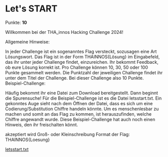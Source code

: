 # Let's START

Punkte: **10**

Willkommen bei der THA_innos Hacking Challenge 2024!

Allgemeine Hinweise:

In jeder Challenge ist ein sogenanntes Flag versteckt, sozusagen eine Art Lösungswort.
Das Flag ist in der Form THAINNOS{Lösung} im Eingabefeld, das ihr unter jeder Challenge findet, einzureichen.
Ihr bekommt Feedback, ob eure Lösung korrekt ist.
Pro Challenge können 10, 30, 50 oder 100 Punkte gesammelt werden. Die Punktzahl der jeweiligen Challenge findet ihr unter dem Titel der Challenge. Bei dieser Challenge also 10 Punkte.
Beispiel-Challenge:

Häufig bekommt ihr eine Datei zum Download bereitgestellt. Dann beginnt die Spurensuche! Für die Beispiel-Challenge ist es die Datei letsstart.txt. Ein gekonntes Auge sieht nach dem Öffnen der Datei, dass es sich um eine Codierung/Substitution Chiffre handeln könnte. Um es menschenlesbar zu machen und somit an das Flag zu kommen, ist herauszufinden, welche Chiffre angewandt wurde. Diese Beispiel-Challenge hat auch noch einen Hinweis, den ihr freischalten könnt.

akzeptiert wird Groß- oder Kleinschreibung
Format der Flag: THAINNOS{Loesung}

[letsstart.txt](./letsstart.txt)
